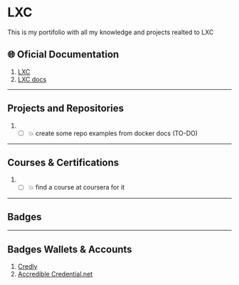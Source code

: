 # LXC #
This is my portifolio with all my knowledge and projects realted to LXC

## 🌐 Oficial Documentation ##
1. [LXC](https://linuxcontainers.org/)
2. [LXC docs](https://linuxcontainers.org/lxc/introduction/)

---

## Projects and Repositories ##

1.  * [ ] 💥 create some repo examples from docker docs (TO-DO)

---

## Courses & Certifications ##

1. * [ ] 💥 find a course at coursera for it

---

## Badges ##

---

## Badges Wallets & Accounts ##
1.  [Credly](https://www.credly.com/users/pedro-o-azevedo/badges)
2.  [Accredible Credential.net](https://sgq.io/nBjo4og)



